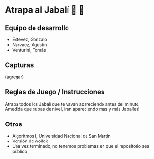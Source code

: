 # Atrapa al Jabalí :cop: :boar:

## Equipo de desarrollo

- Estevez, Gonzalo
- Narvaez, Agustín
- Venturini, Tomás

## Capturas

(agregar)

## Reglas de Juego / Instrucciones
Atrapa todos los Jabalí que te vayan apareciendo antes del minuto.
Amedida que subas de nivel, irán apareciendo mas y más Jabalíes!


## Otros

- Algoritmos I, Universidad Nacional de San Martín
- Versión de wollok
- Una vez terminado, no tenemos problemas en que el repositorio sea público
